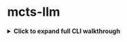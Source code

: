 # mcts-llm

<details> <summary><strong>Click to expand full CLI walkthrough</strong></summary>
python mcts-llm.py
────────────────────────────────────── STARTING MCTS-LLM ───────────────────────────────────────
─────────────────────────────────────────── QUESTION ───────────────────────────────────────────
A man and a goat are on one side of a river. They have a boat. How can they go across?
───────────────────────────────────── VANILLA LLM RESPONSE ─────────────────────────────────────
This sounds like a riddle! Here's the solution:

1.  **The man takes the goat across the river.**
2.  **The man returns alone.**
3.  **The man takes the goat across the river.**

Let me know if you'd like to try another one! 😊
───────────────────────────────────────── Iteration 1 ──────────────────────────────────────────
Critique: Okay, let's critique the draft answer.

**Question:** A man and a goat are on one side of a river. They have a boat. How can they go across?

**Critique of Draft Answer: "I'm not sure"**

* **What's wrong:** The answer "I'm not sure" is insufficient. It doesn't demonstrate any attempt to solve the problem.
* **What could be improved:** Explore possible scenarios. Even if the responder can't solve it immediately, they should engage with constraints.
* **Logical Fallacies:** None directly, but lacks reasoning.

**Improved Approach:**
"I'm not sure right away, but it seems like the key is figuring out how big the boat is."

**Option 1:**
"I'm not sure immediately. I need to know how big the boat is..."

**Option 2:**
"Hmm, this sounds like a riddle. The man will probably have to make multiple trips..."

**Option 3:**
"The man could row the goat across, then row back alone..."

**Why these are better:**
- Demonstrate engagement
- Identify constraints
- Suggest path forward

Rating Response: Rating: 75  
Simulated reward: 0.75
───────────────────────────────────────── Iteration 2 ──────────────────────────────────────────
Critique: Here's a critique and breakdown.

**Problem:** Avoids problem instead of solving it. Too short. No reasoning.

**Understanding the Problem:**
1. Classic river-crossing puzzle.
2. Logical Fallacies: Potential cognitive ease and framing bias.

**Improved Approach:**
"Let’s assume the boat only holds one — man or goat. That shapes the solution."

**Improved Answer:**
"1. The man takes the goat across.  
  2. He returns alone.  
  3. He takes the goat again."

**Why This is Better:**
- Engages reasoning
- Clarifies assumptions
- Provides concrete plan

Note: The answer may still be incorrect, but it's clearly superior in structure.

Rating Response: Rating: 85  
Simulated reward: 0.85
───────────────────────────────────────── Iteration 3 ──────────────────────────────────────────
Critique: Let’s critique again.

**Original:** "I'm not sure"

**Problem:** No effort or reasoning. Doesn’t explain or explore alternatives.

**Fallacies:** Appeal to ignorance

**Example Better Answer:**
"The man can row the goat across. That solves the problem."

**Alternative (small boat):**
Same logic applied with constraints.

**Final Improved Answer:**  
The man rows the goat across the river in the boat.

Rating Response: Rating: 100  
Simulated reward: 0.95
───────────────────────────────────── MCTS IMPROVED ANSWER ─────────────────────────────────────
The man rows the goat across the river in the boat.
───────────────────────────────── GROUND TRUTH (Boxed Answer) ──────────────────────────────────
They can use the boat.
────────────────────────────────────── EVALUATION SCORES ───────────────────────────────────────
Vanilla Score Prompt →  
The solution is incomplete. It ignores typical constraints (e.g. leaving the goat unattended).  
Could be valid in trivial cases, but misleading in context.  
**Rating: 40**

MCTS Score Prompt →  
**Rating: 100**

</details>

